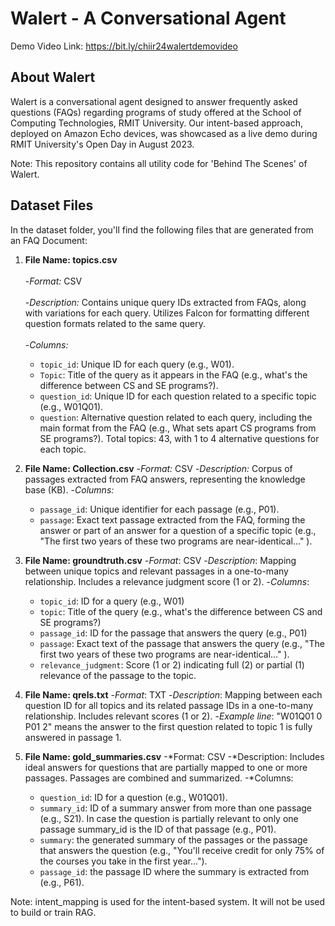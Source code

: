 # Walert - A Conversational Agent
Demo Video Link: https://bit.ly/chiir24walertdemovideo

## About Walert
Walert is a conversational agent designed to answer frequently asked questions (FAQs) regarding programs of study offered at the School of Computing Technologies, RMIT University. Our intent-based approach, deployed on Amazon Echo devices, was showcased as a live demo during RMIT University's Open Day in August 2023.


Note: This repository contains all utility code for 'Behind The Scenes' of Walert.

## Dataset Files
In the dataset folder, you'll find the following files that are generated from an FAQ Document:

1. **File Name: topics.csv**<br />   
   -*Format:* CSV<br />   
   -*Description:* Contains unique query IDs extracted from FAQs, along with variations for each query. Utilizes Falcon for formatting different question formats related to the same query.<br />   
   -*Columns:*
     - `topic_id`: Unique ID for each query (e.g., W01).
     - `Topic`: Title of the query as it appears in the FAQ (e.g., what's the difference between CS and SE programs?).
     - `question_id`: Unique ID for each question related to a specific topic (e.g., W01Q01).
     - `question`: Alternative question related to each query, including the main format from the FAQ (e.g., What sets apart CS programs from SE programs?).
Total topics: 43, with 1 to 4 alternative questions for each topic.


2. **File Name: Collection.csv**
   -*Format:* CSV
   -*Description:* Corpus of passages extracted from FAQ answers, representing the knowledge base (KB).
   -*Columns:*
     - `passage_id`: Unique identifier for each passage (e.g., P01).
     - `passage`: Exact text passage extracted from the FAQ, forming the answer or part of an answer for a question of a specific topic (e.g., "The first two years of these two programs are near-identical..." ).


3. **File Name: groundtruth.csv**
   -*Format*: CSV
   -*Description*: Mapping between unique topics and relevant passages in a one-to-many relationship. Includes a relevance judgment score (1 or 2).
   -*Columns*:
     - `topic_id`: ID for a query (e.g., W01)
     - `topic`: Title of the query (e.g., what's the difference between CS and SE programs?)
     - `passage_id`: ID for the passage that answers the query (e.g., P01)
     - `passage`: Exact text of the passage that answers the query (e.g., "The first two years of these two programs are near-identical..." ).
     - `relevance_judgment`: Score (1 or 2) indicating full (2) or partial (1) relevance of the passage to the topic.


4. **File Name: qrels.txt**
   -*Format*: TXT
   -*Description*: Mapping between each question ID for all topics and its related passage IDs in a one-to-many relationship. Includes relevant scores (1 or 2).
   -*Example line*: "W01Q01 0 P01 2" means the answer to the first question related to topic 1 is fully answered in passage 1.


5. **File Name: gold_summaries.csv**
   -*Format: CSV
   -*Description: Includes ideal answers for questions that are partially mapped to one or more passages. Passages are combined and summarized.
   -*Columns:
     - `question_id`: ID for a question (e.g., W01Q01).
     - `summary_id`: ID of a summary answer from more than one passage (e.g., S21). In case the question is partially relevant to only one passage summary_id is the ID of that passage (e.g., P01).
     - `summary`: the generated summary of the passages or the passage that answers the question (e.g., "You'll receive credit for only 75% of the courses you take in the first year..."). 
     - `passage_id`: the passage ID where the summary is extracted from (e.g., P61). 


Note: intent_mapping is used for the intent-based system. It will not be used to build or train RAG. 
